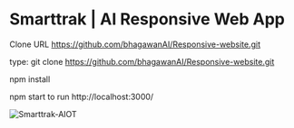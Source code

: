 # Smarttrak | AI Responsive Web App

Clone URL https://github.com/bhagawanAI/Responsive-website.git

type: git clone https://github.com/bhagawanAI/Responsive-website.git

npm install

npm start to run http://localhost:3000/

![Smarttrak-AIOT](https://user-images.githubusercontent.com/88642733/129831877-fd0e9a3c-2b29-4d30-9d64-9de52a2c5ebe.png)



